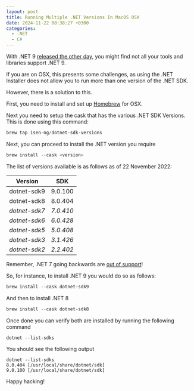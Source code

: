 ```yaml
---
layout: post
title: Running Multiple .NET Versions In MacOS OSX
date: 2024-11-22 08:38:27 +0300
categories:
  - .NET
  - C#
---
```


With .NET 9 [released the other day](https://devblogs.microsoft.com/dotnet/announcing-dotnet-9/), you might find not all your tools and libraries support .NET 9.

If you are on OSX, this presents some challenges, as using the .NET Installer does not allow you to run more than one version of the .NET SDK.

However, there is a solution to this.

First, you need to install and set up [Homebrew](https://brew.sh) for OSX.

Next you need to setup the cask that has the various .NET SDK Versions. This is done using this command:

```powershell
brew tap isen-ng/dotnet-sdk-versions
```

Next, you can proceed to install the .NET version you require

```powershell
brew install --cask <version>
```

The list of versions available is as follows as of 22 November 2022:


| Version | SDK |
|---|---|
| dotnet-sdk9	| 9.0.100 |
| dotnet-sdk8	| 8.0.404 |
| *dotnet-sdk7* |	*7.0.410* |
| *dotnet-sdk6* |	*6.0.428* |
| *dotnet-sdk5* |	*5.0.408* |
| *dotnet-sdk3* |	*3.1.426* |
| *dotnet-sdk2* |	*2.2.402* |

Remember, .NET 7 going backwards are [out of support](https://dotnet.microsoft.com/en-us/platform/support/policy/dotnet-core )!

So, for instance, to install .NET 9 you would do so as follows:

```powershell
brew install --cask dotnet-sdk9
```

And then to install .NET 8

```powershell
brew install --cask dotnet-sdk8
```

Once done you can verify both are installed by running the following command

```powershell
dotnet --list-sdks
```

You should see the following output

```plaintext
dotnet --list-sdks
8.0.404 [/usr/local/share/dotnet/sdk]
9.0.100 [/usr/local/share/dotnet/sdk]
```

Happy hacking!